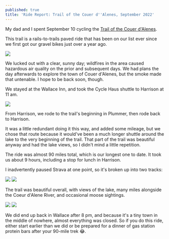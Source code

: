 ```yaml
---
published: true
title: 'Ride Report: Trail of the Couer d''Alenes, September 2022'
---
```

My dad and I spent September 10 cycling
the [Trail of the Couer d'Alenes](https://parksandrecreation.idaho.gov/parks/trail-coeur-d-alenes/).

This trail is a rails-to-trails paved ride that has been on our list ever since we first got our gravel bikes just over
a year ago.

![]({{site.cdn_path}}/2022/09/13/dadAndI.jpg)

We lucked out with a clear, sunny day; wildfires in the area caused hazardous air quality on the prior and 
subsequent days. We had plans the day afterwards to explore the town of Couer d'Alenes, but the 
smoke made that untenable. I hope to be back soon, though.

We stayed at the Wallace Inn, and took the Cycle Haus shuttle to Harrison at 11 am.

![]({{site.cdn_path}}/2022/09/13/cycleHaus.jpg)

From Harrison, we rode to the trail's beginning in Plummer, then rode back to Harrison.

It was a little redundant doing it this way, and added some mileage, but we chose that route because 
it would've been a much longer shuttle around the lake to the very beginning of the trail. That part 
of the trail was beautiful anyway and had the lake views, so I didn't mind a little repetition.

The ride was almost 90 miles total, which is our longest one to date. 
It took us about 9 hours, including a stop for lunch in Harrison.

I inadvertently paused Strava at one point, so it's broken up into two tracks:

![]({{site.cdn_path}}/2022/09/13/strava1.jpg)
![]({{site.cdn_path}}/2022/09/13/strava2.jpg)

The trail was beautiful overall, with views of the lake, many miles alongside the Coeur d'Alene River, and 
occasional moose sightings.

![]({{site.cdn_path}}/2022/09/13/moose.jpg)
![]({{site.cdn_path}}/2022/09/13/scenery.jpg)

We did end up back in Wallace after 8 pm, and because it's a tiny town in the middle of nowhere,
almost everything was closed. So if you do this ride, either start earlier than we did 
or be prepared for a dinner of gas station protein bars after your 90-mile trek 😂.
